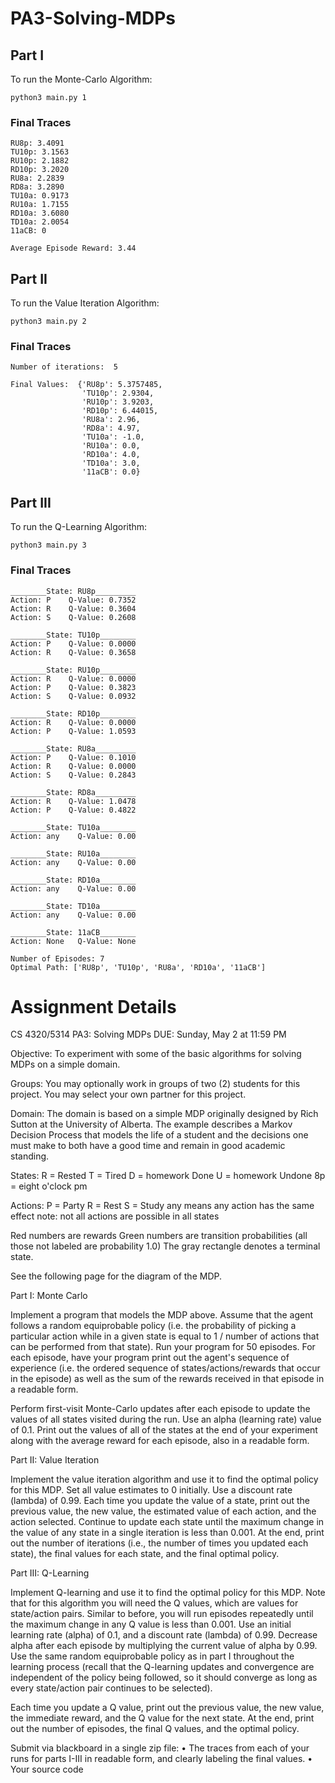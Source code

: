 # PA3-Solving-MDPs

## Part I
To run the Monte-Carlo Algorithm:
```
python3 main.py 1
```

### Final Traces
```
RU8p: 3.4091
TU10p: 3.1563
RU10p: 2.1882
RD10p: 3.2020
RU8a: 2.2839
RD8a: 3.2890
TU10a: 0.9173
RU10a: 1.7155
RD10a: 3.6080
TD10a: 2.0054
11aCB: 0

Average Episode Reward: 3.44
```

## Part II
To run the Value Iteration Algorithm:
```
python3 main.py 2
```

### Final Traces
```
Number of iterations:  5

Final Values:  {'RU8p': 5.3757485, 
                'TU10p': 2.9304, 
                'RU10p': 3.9203, 
                'RD10p': 6.44015, 
                'RU8a': 2.96, 
                'RD8a': 4.97, 
                'TU10a': -1.0, 
                'RU10a': 0.0, 
                'RD10a': 4.0, 
                'TD10a': 3.0, 
                '11aCB': 0.0}
```

## Part III

To run the Q-Learning Algorithm:
```
python3 main.py 3
```

### Final Traces
```
________State: RU8p_________
Action: P    Q-Value: 0.7352
Action: R    Q-Value: 0.3604
Action: S    Q-Value: 0.2608

________State: TU10p________
Action: P    Q-Value: 0.0000
Action: R    Q-Value: 0.3658

________State: RU10p________
Action: R    Q-Value: 0.0000
Action: P    Q-Value: 0.3823
Action: S    Q-Value: 0.0932

________State: RD10p________
Action: R    Q-Value: 0.0000
Action: P    Q-Value: 1.0593

________State: RU8a_________
Action: P    Q-Value: 0.1010
Action: R    Q-Value: 0.0000
Action: S    Q-Value: 0.2843

________State: RD8a_________
Action: R    Q-Value: 1.0478
Action: P    Q-Value: 0.4822

________State: TU10a________
Action: any    Q-Value: 0.00

________State: RU10a________
Action: any    Q-Value: 0.00

________State: RD10a________
Action: any    Q-Value: 0.00

________State: TD10a________
Action: any    Q-Value: 0.00

________State: 11aCB________
Action: None   Q-Value: None

Number of Episodes: 7
Optimal Path: ['RU8p', 'TU10p', 'RU8a', 'RD10a', '11aCB']
```

# Assignment Details

CS 4320/5314
PA3: Solving MDPs
DUE: Sunday, May 2 at 11:59 PM

Objective: To experiment with some of the basic algorithms for solving MDPs on a simple domain.  

Groups: You may optionally work in groups of two (2) students for this project. You may select your own partner for this project.

Domain: The domain is based on a simple MDP originally designed by Rich Sutton at the University of Alberta. The example describes a Markov Decision Process that models the life of a student and the decisions one must make to both have a good time and remain in good academic standing.

States:
R = Rested
T = Tired
D = homework Done
U = homework Undone
8p = eight o'clock pm

Actions:
P = Party
R = Rest
S = Study
any means any action has the same effect
note: not all actions are possible in all states

Red numbers are rewards
Green numbers are transition probabilities (all those not labeled are probability 1.0)
The gray rectangle denotes a terminal state.

See the following page for the diagram of the MDP. 
 




Part I: Monte Carlo 

Implement a program that models the MDP above. Assume that the agent follows a random equiprobable policy (i.e. the probability of picking a particular action while in a given state is equal to 1 / number of actions that can be performed from that state).  Run your program for 50 episodes. For each episode, have your program print out the agent's sequence of experience (i.e. the ordered sequence of states/actions/rewards that occur in the episode) as well as the sum of the rewards received in that episode in a readable form.

Perform first-visit Monte-Carlo updates after each episode to update the values of all states visited during the run.  Use an alpha (learning rate) value of 0.1.  Print out the values of all of the states at the end of your experiment along with the average reward for each episode, also in a readable form.

Part II: Value Iteration 

Implement the value iteration algorithm and use it to find the optimal policy for this MDP.  Set all value estimates to 0 initially. Use a discount rate (lambda) of 0.99. Each time you update the value of a state, print out the previous value, the new value, the estimated value of each action, and the action selected. Continue to update each state until the maximum change in the value of any state in a single iteration is less than 0.001.  At the end, print out the number of iterations (i.e., the number of times you updated each state), the final values for each state, and the final optimal policy. 

Part III: Q-Learning

Implement Q-learning and use it to find the optimal policy for this MDP.  Note that for this algorithm you will need the Q values, which are values for state/action pairs. Similar to before, you will run episodes repeatedly until the maximum change in any Q value is less than 0.001.  Use an initial learning rate (alpha) of 0.1, and a discount rate (lambda) of 0.99.  Decrease alpha after each episode by multiplying the current value of alpha by 0.99. Use the same random equiprobable policy as in part I throughout the learning process (recall that the Q-learning updates and convergence are independent of the policy being followed, so it should converge as long as every state/action pair continues to be selected). 

Each time you update a Q value, print out the previous value, the new value, the immediate reward, and the Q value for the next state.  At the end, print out the number of episodes, the final Q values, and the optimal policy.  

Submit via blackboard in a single zip file: 
•	The traces from each of your runs for parts I-III in readable form, and clearly labeling the final values.
•	Your source code 
